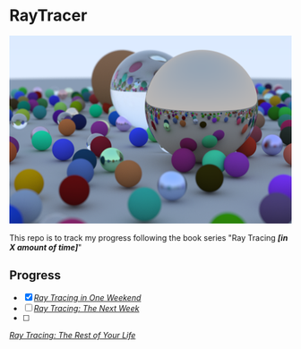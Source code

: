 # RayTracer

![Raytraced Image](image.png)

This repo is to track my progress following the book series "Ray Tracing ***[in X amount of time]***"

## Progress
- [X] [_Ray Tracing in One Weekend_](https://raytracing.github.io/books/RayTracingInOneWeekend.html)
- [ ] [_Ray Tracing: The Next Week_](https://raytracing.github.io/books/RayTracingTheNextWeek.html)
- [ ] 
[_Ray Tracing: The Rest of Your Life_](https://raytracing.github.io/books/RayTracingTheRestOfYourLife.html)